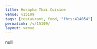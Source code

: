 ```yaml
---
title: Horapha Thai Cuisine
venue: v15109
tags: [restaurant, food, "fhrs:414054"]
permalink: /v/15109/
layout: venue
---
```

null
